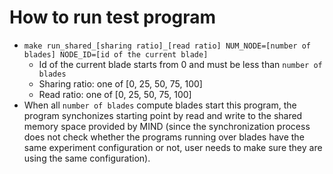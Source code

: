 # How to run test program
- `make run_shared_[sharing ratio]_[read ratio] NUM_NODE=[number of blades] NODE_ID=[id of the current blade]`
  - Id of the current blade starts from 0 and must be less than `number of blades`
  - Sharing ratio: one of [0, 25, 50, 75, 100]
  - Read ratio: one of [0, 25, 50, 75, 100]
- When all `number of blades` compute blades start this program, the program synchonizes starting point by read and write to the shared memory space provided by MIND (since the synchronization process does not check whether the programs running over blades have the same experiment configuration or not, user needs to make sure they are using the same configuration).
